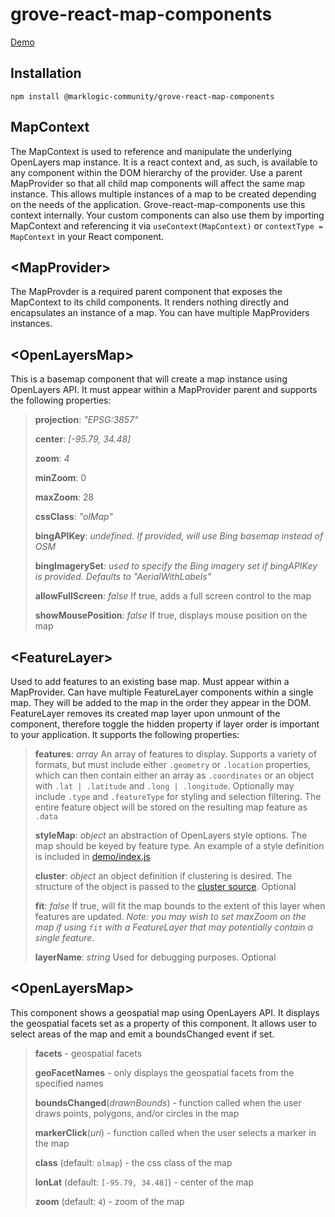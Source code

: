 # grove-react-map-components

[Demo](https://marklogic-community.github.io/grove-react-map-components/demo/dist/index.html)

## Installation

`npm install @marklogic-community/grove-react-map-components`

## MapContext

The MapContext is used to reference and manipulate the underlying OpenLayers map instance. It is a react context and, as such, is available to any component within the DOM hierarchy of the provider. Use a parent MapProvider so that all child map components will affect the same map instance. This allows multiple instances of a map to be created depending on the needs of the application. Grove-react-map-components use this context internally. Your custom components can also use them by importing MapContext and referencing it via `useContext(MapContext)` or `contextType = MapContext` in your React component.

## &lt;MapProvider&gt;

The MapProvder is a required parent component that exposes the MapContext to its child components. It renders nothing directly and encapsulates an instance of a map. You can have multiple MapProviders instances.

## &lt;OpenLayersMap&gt;

This is a basemap component that will create a map instance using OpenLayers API. It must appear within a MapProvider parent and supports the following properties:

> **projection**: *"EPSG:3857"* 
> 
> **center**: *[-95.79, 34.48]*
> 
> **zoom**: *4*
>
> **minZoom**: 0
>
> **maxZoom**: 28
> 
> **cssClass**: _"olMap"_ 
> 
> **bingAPIKey**: _undefined. If provided, will use Bing basemap instead of OSM_ 
> 
> **bingImagerySet**: _used to specify the Bing imagery set if bingAPIKey is provided. Defaults to "AerialWithLabels"_
> 
> **allowFullScreen**: _false_ If true, adds a full screen control to the map
> 
> **showMousePosition**: _false_ If true, displays mouse position on the map

## &lt;FeatureLayer&gt;

Used to add features to an existing base map.  Must appear within a MapProvider.  Can have multiple FeatureLayer components within a single map.  They will be added to the map in the order they appear in the DOM.  FeatureLayer removes its created map layer upon unmount of the component, therefore toggle the hidden property if layer order is important to your application.  It supports the following properties:

> **features**: _array_ An array of features to display.  Supports a variety of formats, but must include either `.geometry` or `.location` properties, which can then contain either an array as `.coordinates` or an object with `.lat | .latitude` and `.long | .longitude`.  Optionally may include `.type` and `.featureType` for styling and selection filtering.  The entire feature object will be stored on the resulting map feature as `.data`
> 
> **styleMap**: _object_ an abstraction of OpenLayers style options.  The map should be keyed by feature type.  An example of a style definition is included in [demo/index.js](demo/src/index.js)
>
> **cluster**: _object_ an object definition if clustering is desired.  The structure of the object is passed to the [cluster source](https://openlayers.org/en/latest/apidoc/module-ol_source_Cluster.html).  Optional
>
> **fit**: _false_ If true, will fit the map bounds to the extent of this layer when features are updated.  _Note: you may wish to set maxZoom on the map if using `fit` with a FeatureLayer that may potentially contain a single feature._
> 
> **layerName**: _string_  Used for debugging purposes.  Optional

## &lt;OpenLayersMap&gt;

This component shows a geospatial map using OpenLayers API. It displays the geospatial facets set as a property of this component. It allows user to select areas of the map and emit a boundsChanged event if set.

> **facets** - geospatial facets
>
> **geoFacetNames** - only displays the geospatial facets from the specified names
>
> **boundsChanged**(_drawnBounds_) - function called when the user draws points, polygons, and/or circles in the map
>
> **markerClick**(_uri_) - function called when the user selects a marker in the map
>
> **class** (default: `olmap`) - the css class of the map
>
> **lonLat** (default: `[-95.79, 34.48]`) - center of the map
>
> **zoom** (default: `4`) - zoom of the map
